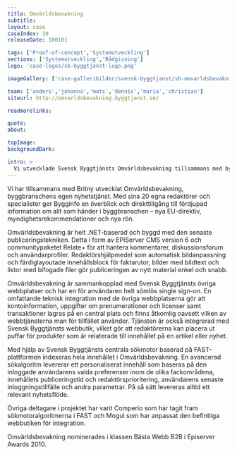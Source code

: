 ```yaml
---
title: Omvärldsbevakning
subtitle:
layout: case
caseIndex: 10
releaseDate: 100101

tags: ['Proof-of-concept','Systemutveckling']
sections: ['Systemutveckling','Rådgivning']
logo: 'case-logos/sb-byggtjanst-logo.png'

imageGallery: ['case-galleribilder/svensk-byggtjanst/sb-omvarldsbevakning1.jpg']

team: ['anders','johanna','mats','dennis','maria','christian']
siteurl: http://omvarldsbevakning.byggtjanst.se/

readmorelinks:

quote:
about:

topImage:
backgroundDark:

intro: >
  Vi utvecklade Svensk Byggtjänsts Omvärldsbevakning tillsammans med byråpartnern Britny.
---
```


Vi har tillsammans med Britny utvecklat Omvärldsbevakning, byggbranschens egen nyhetstjänst. Med sina 20 egna redaktörer och specialister ger Bygginfo en överblick och direkttillgång till fördjupad information om allt som händer i byggbranschen – nya EU-direktiv, myndighetsrekommendationer och nya rön.

Omvärldsbevakning är helt .NET-baserad och byggd med den senaste publiceringstekniken. Detta i form av EPiServer CMS version 6 och communitypaketet Relate+ för att hantera kommentarer, diskussionsforum och användarprofiler. Redaktörshjälpmedel som automatisk bildanpassning och färdiglayoutade innehållsblock för faktarutor, bilder med bildtext och listor med bifogade filer gör publiceringen av nytt material enkel och snabb.

Omvärldsbevakning är sammankopplad med Svensk Byggtjänsts övriga webbplatser och har en för användaren helt sömlös single sign-on. En omfattande teknisk integration med de övriga webbplatserna gör att kontoinformation, uppgifter om prenumerationer och licenser samt transaktioner lagras på en central plats och finns åtkomlig oavsett vilken av webbtjänsterna man för tillfället använder. Tjänsten är också integrerad med Svensk Byggtjänsts webbutik, vilket gör att redaktörerna kan placera ut puffar för produkter som är relaterade till innehållet på en artikel eller nyhet.

Med hjälp av Svensk Byggtjänsts centrala sökmotor baserad på FAST-plattformen indexeras hela innehållet i Omvärldsbevakning. En avancerad sökalgoritm levererar ett personaliserat innehåll som baseras på den inloggade användarens valda preferenser inom de olika fackområdena, innehållets publiceringstid och redaktörsprioritering, användarens senaste inloggningstillfälle och andra parametrar. På så sätt levereras alltid ett relevant nyhetsflöde.

Övriga deltagare i projektet har varit Comperio som har tagit fram sökmotoralgoritmerna i FAST och Mogul som har anpassat den befintliga webbutiken för integration.

Omvärldsbevakning nominerades i klassen Bästa Webb B2B i Episerver Awards 2010.